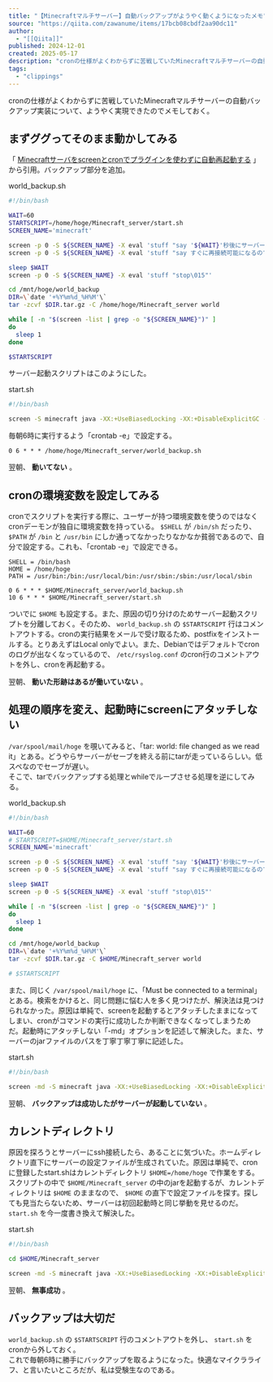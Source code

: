 ```yaml
---
title: "【Minecraftマルチサーバー】自動バックアップがようやく動くようになったメモ"
source: "https://qiita.com/zawanume/items/17bcb08cbdf2aa90dc11"
author:
  - "[[Qiita]]"
published: 2024-12-01
created: 2025-05-17
description: "cronの仕様がよくわからずに苦戦していたMinecraftマルチサーバーの自動バックアップ実装について、ようやく実現できたのでメモしておく。まずググってそのまま動かしてみる「Minecraft…"
tags:
  - "clippings"
---
```

cronの仕様がよくわからずに苦戦していたMinecraftマルチサーバーの自動バックアップ実装について、ようやく実現できたのでメモしておく。

## まずググってそのまま動かしてみる

「 [Minecraftサーバをscreenとcronでプラグインを使わずに自動再起動する](https://jyn.jp/minecraft-server-auto-restart/) 」から引用。バックアップ部分を追加。

world\_backup.sh

```bash
#!/bin/bash

WAIT=60
STARTSCRIPT=/home/hoge/Minecraft_server/start.sh
SCREEN_NAME='minecraft'

screen -p 0 -S ${SCREEN_NAME} -X eval 'stuff "say '${WAIT}'秒後にサーバーを再起動します\015"'
screen -p 0 -S ${SCREEN_NAME} -X eval 'stuff "say すぐに再接続可能になるので、しばらくお待ち下さい\015"'

sleep $WAIT
screen -p 0 -S ${SCREEN_NAME} -X eval 'stuff "stop\015"'

cd /mnt/hoge/world_backup
DIR=\`date '+%Y%m%d_%H%M'\`
tar -zcvf $DIR.tar.gz -C /home/hoge/Minecraft_server world

while [ -n "$(screen -list | grep -o "${SCREEN_NAME}")" ]
do
  sleep 1
done

$STARTSCRIPT
```

サーバー起動スクリプトはこのようにした。

start.sh

```bash
#!/bin/bash

screen -S minecraft java -XX:+UseBiasedLocking -XX:+DisableExplicitGC -XX:+UseTLAB -Xms2G -Xmx2G -XX:TargetSurvivorRatio=90 -XX:SurvivorRatio=8 -XX:MaxTenuringThreshold=4 -XX:-UseParallelGC -XX:-UseParallelOldGC -XX:ParallelGCThreads=2 -XX:ConcGCThreads=2 -jar server.jar nogui
```

毎朝6時に実行するよう「crontab -e」で設定する。

```text
0 6 * * * /home/hoge/Minecraft_server/world_backup.sh
```

翌朝、 **動いてない** 。

## cronの環境変数を設定してみる

cronでスクリプトを実行する際に、ユーザーが持つ環境変数を使うのではなくcronデーモンが独自に環境変数を持っている。 `$SHELL` が `/bin/sh` だったり、 `$PATH` が `/bin` と `/usr/bin` にしか通ってなかったりなかなか貧弱であるので、自分で設定する。これも、「crontab -e」で設定できる。

```text
SHELL = /bin/bash
HOME = /home/hoge
PATH = /usr/bin:/bin:/usr/local/bin:/usr/sbin:/sbin:/usr/local/sbin

0 6 * * * $HOME/Minecraft_server/world_backup.sh
10 6 * * * $HOME/Minecraft_server/start.sh
```

ついでに `$HOME` も設定する。また、原因の切り分けのためサーバー起動スクリプトを分離しておく。そのため、 `world_backup.sh` の `$STARTSCRIPT` 行はコメントアウトする。cronの実行結果をメールで受け取るため、postfixをインストールする。とりあえずはLocal onlyでよい。また、Debianではデフォルトでcronのログが出なくなっているので、 `/etc/rsyslog.conf` のcron行のコメントアウトを外し、cronを再起動する。

翌朝、 **動いた形跡はあるが働いていない** 。

## 処理の順序を変え、起動時にscreenにアタッチしない

`/var/spool/mail/hoge` を覗いてみると、「tar: world: file changed as we read it」とある。どうやらサーバーがセーブを終える前にtarが走っているらしい。低スペなのでセーブが遅い。  
そこで、tarでバックアップする処理とwhileでループさせる処理を逆にしてみる。

world\_backup.sh

```bash
#!/bin/bash

WAIT=60
# STARTSCRIPT=$HOME/Minecraft_server/start.sh
SCREEN_NAME='minecraft'

screen -p 0 -S ${SCREEN_NAME} -X eval 'stuff "say '${WAIT}'秒後にサーバーを再起動します\015"'
screen -p 0 -S ${SCREEN_NAME} -X eval 'stuff "say すぐに再接続可能になるので、しばらくお待ち下さい\015"'

sleep $WAIT
screen -p 0 -S ${SCREEN_NAME} -X eval 'stuff "stop\015"'

while [ -n "$(screen -list | grep -o "${SCREEN_NAME}")" ]
do
  sleep 1
done

cd /mnt/hoge/world_backup
DIR=\`date '+%Y%m%d_%H%M'\`
tar -zcvf $DIR.tar.gz -C $HOME/Minecraft_server world

# $STARTSCRIPT
```

また、同じく `/var/spool/mail/hoge` に、「Must be connected to a terminal」とある。検索をかけると、同じ問題に悩む人を多く見つけたが、解決法は見つけられなかった。原因は単純で、screenを起動するとアタッチしたままになってしまい、cronがコマンドの実行に成功したか判断できなくなってしまうためだ。起動時にアタッチしない「-md」オプションを記述して解決した。また、サーバーのjarファイルのパスを丁寧丁寧丁寧に記述した。

start.sh

```bash
#!/bin/bash

screen -md -S minecraft java -XX:+UseBiasedLocking -XX:+DisableExplicitGC -XX:+UseTLAB -Xms2G -Xmx2G -XX:TargetSurvivorRatio=90 -XX:SurvivorRatio=8 -XX:MaxTenuringThreshold=4 -XX:-UseParallelGC -XX:-UseParallelOldGC -XX:ParallelGCThreads=2 -XX:ConcGCThreads=2 -jar $HOME/Minecraft_server/server.jar nogui
```

翌朝、 **バックアップは成功したがサーバーが起動していない** 。

## カレントディレクトリ

原因を探ろうとサーバーにssh接続したら、あることに気づいた。ホームディレクトリ直下にサーバーの設定ファイルが生成されていた。原因は単純で、cronに登録したstart.shはカレントディレクトリ `$HOME=/home/hoge` で作業をする。スクリプトの中で `$HOME/Minecraft_server` の中のjarを起動するが、カレントディレクトリは `$HOME` のままなので、 `$HOME` の直下で設定ファイルを探す。探しても見当たらないため、サーバーは初回起動時と同じ挙動を見せるのだ。 `start.sh` を今一度書き換えて解決した。

start.sh

```bash
#!/bin/bash

cd $HOME/Minecraft_server

screen -md -S minecraft java -XX:+UseBiasedLocking -XX:+DisableExplicitGC -XX:+UseTLAB -Xms2G -Xmx2G -XX:TargetSurvivorRatio=90 -XX:SurvivorRatio=8 -XX:MaxTenuringThreshold=4 -XX:-UseParallelGC -XX:-UseParallelOldGC -XX:ParallelGCThreads=2 -XX:ConcGCThreads=2 -jar server.jar nogui
```

翌朝、 **無事成功** 。

## バックアップは大切だ

`world_backup.sh` の `$STARTSCRIPT` 行のコメントアウトを外し、 `start.sh` をcronから外しておく。  
これで毎朝6時に勝手にバックアップを取るようになった。快適なマイクラライフ、と言いたいところだが、私は受験生なのである。
